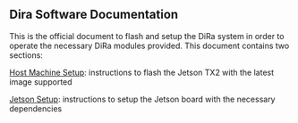 ## Dira Software Documentation

This is the official document to flash and setup the DiRa system in order to operate the necessary DiRa modules provided. This document contains two sections:

[Host Machine Setup](https://github.com/fpt-corp/DiRa/blob/master/DiRa_Software/Jetson_TX2/Document/Host%20machine%20Setup): instructions to flash the Jetson TX2 with the latest image supported

[Jetson Setup](https://github.com/fpt-corp/DiRa/blob/master/DiRa_Software/Jetson_TX2/Document/Jetson%20Setup): instructions to setup the Jetson board with the necessary dependencies

